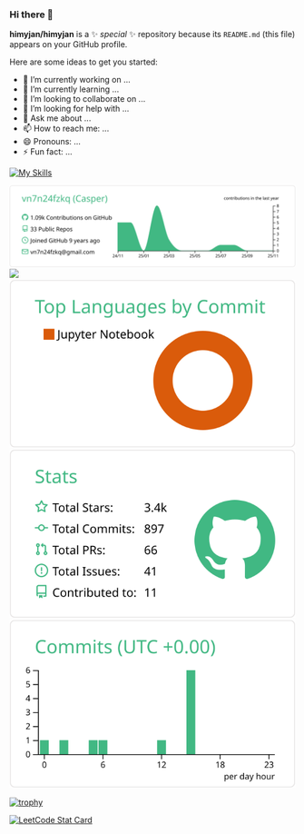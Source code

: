 ### Hi there 👋

**himyjan/himyjan** is a ✨ _special_ ✨ repository because its `README.md` (this file) appears on your GitHub profile.

Here are some ideas to get you started:

- 🔭 I’m currently working on ...
- 🌱 I’m currently learning ...
- 👯 I’m looking to collaborate on ...
- 🤔 I’m looking for help with ...
- 💬 Ask me about ...
- 📫 How to reach me: ...
- 😄 Pronouns: ...
- ⚡ Fun fact: ...

[![My Skills](https://skillicons.dev/icons?i=github,git,js,html,css,tailwind,astro,nextjs,react,redux,jest,materialui,nuxtjs,vue,angular,prisma,nodejs,bash,androidstudio,graphql,apollo,vite,webpack,vercel,netlify,heroku,md,unreal,unity,blender,powershell,linux,cs,flutter,dart,nginx,docker,kubernetes,py,vscode,visualstudio,idea,eclipse,vim,express,firebase,ps,ai,pr,processing,lua,codepen)](https://skillicons.dev)



[![](https://raw.githubusercontent.com/himyjan/github-profile-summary-cards-example/master/profile-summary-card-output/vue/0-profile-details.svg)](https://github.com/himyjan/github-profile-summary-cards)
[![](https://raw.githubusercontent.com/himyjan/github-profile-summary-cards-example/master/profile-summary-card-output/vue/1-repos-per-language.svg)](https://github.com/himyjan/github-profile-summary-cards) [![](https://raw.githubusercontent.com/himyjan/github-profile-summary-cards-example/master/profile-summary-card-output/vue/2-most-commit-language.svg)](https://github.com/himyjan/github-profile-summary-cards)
[![](https://raw.githubusercontent.com/himyjan/github-profile-summary-cards-example/master/profile-summary-card-output/vue/3-stats.svg)](https://github.com/himyjan/github-profile-summary-cards) [![](https://raw.githubusercontent.com/himyjan/github-profile-summary-cards-example/master/profile-summary-card-output/vue/4-productive-time.svg)](https://github.com/himyjan/github-profile-summary-cards)

[![trophy](https://github-profile-trophy.vercel.app/?username=himyjan&theme=onedark)](https://github.com/ryo-ma/github-profile-trophy)

<a href="https://github.com/KnlnKS/leetcode-stats">
  <img alt="LeetCode Stat Card" src="https://apu5rh8gxk.execute-api.us-east-1.amazonaws.com/default/leetcode-stats?username=himyjan" width="400"/>
</a>
